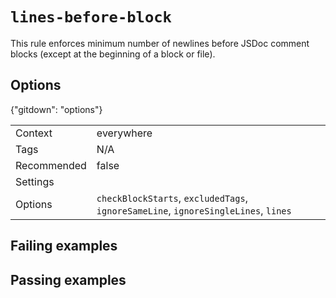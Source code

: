 # `lines-before-block`

This rule enforces minimum number of newlines before JSDoc comment blocks
(except at the beginning of a block or file).

## Options

{"gitdown": "options"}

|||
|---|---|
|Context|everywhere|
|Tags|N/A|
|Recommended|false|
|Settings||
|Options|`checkBlockStarts`, `excludedTags`, `ignoreSameLine`, `ignoreSingleLines`, `lines`|

## Failing examples

<!-- assertions-failing linesBeforeBlock -->

## Passing examples

<!-- assertions-passing linesBeforeBlock -->
